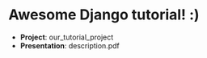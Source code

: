 # Awesome Django tutorial! :)
* __Project__: our_tutorial_project
* __Presentation__: description.pdf
